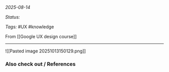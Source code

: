 *2025-08-14*

*Status:* 

*Tags:* #UX #knowledge 

From [[Google UX design course]]

<hr>

![[Pasted image 20251013150129.png]]



### Also check out / References

